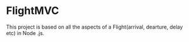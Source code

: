 # FlightMVC
This project is based on all the aspects of a Flight(arrival, dearture, delay etc) in Node .js.
